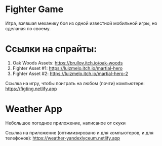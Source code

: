 # Fighter Game
Игра, взявшая механику боя из одной известной мобильной игры, но сделаная по своему. 
# Ссылки на спрайты:
1. Oak Woods Assets: https://brullov.itch.io/oak-woods
2. Fighter Asset #1: https://luizmelo.itch.io/martial-hero
3. Fighter Asset #2: https://luizmelo.itch.io/martial-hero-2


Ссылка на игру, чтобы поиграть на любом (почти) компьютере:
https://figting.netlify.app

# Weather App
Небольшое погодное приложение, написаное от скуки

Ссылка на приложение (оптимизировано и для компьютеров, и для телефонов):
https://weather-yandexlyceum.netlify.app
